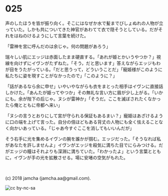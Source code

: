 # 025

声のしたほうを皆が振り向く。そこにはなぜか水で髪までびしょぬれの人物が立っていた。しかも共についてきた神官があわてて衣で隠そうとしている。だがそれをはねのけるようにして言葉を続けた。  

「雷神を宮に呼んだのは余じゃ。何の問題があろう」  

瑞々しい肌にエッジは赤面したまま硬直する。「あれが姫とかいうやつか？」視線を向けずにイヴンがたずねた。「そう，だと思います」答えながらエッジもわが目をうたがっている。「だと思うって，どういうことだ」「寵姫様がこのように私たちに姿を現すことがなかったので」「このように？」  

「話があるなら余に申せ」いやいやながらも衣をまとった相手はイヴンに直接話しかけた。「あんたが姫ってやつか」その無礼な言い方に眉が少し上がる。「いかにも。余が陛下の后じゃ。ヌシが雷神か」「そうだ。ここを滅ぼされたくなかったら俺とともに帝都へ来い」  

「ヌシの言うとおりにして宮が守られる保証もあるまい？」寵姫はあざけるように口の端を上げて言った。自分の倍ほどもある背丈の人物にも全く怯えることなく向かいあっている。「じゃあ今すぐここを消してもいいんだが」  

そう右手に光を集めるイヴンの腕を誰かが掴む。エッジだった。「そうなれば私があなたを許しませんよ」イヴンがエッジを殺気に満ちた目でにらみつける。だがエッジの瞳はそれよりも深淵に満ちていた。「わかったよ」という言葉とともに，イヴンが手の光を拡散させる。場に安堵の空気がもれた。  

<br>  
<br>  
(c) 2018 jamcha (jamcha.aa@gmail.com).  

![cc by-nc-sa](http://i.creativecommons.org/l/by-nc-sa/4.0/88x31.png)